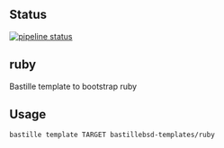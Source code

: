 ## Status
[![pipeline status](https://gitlab.com/bastillebsd-templates/ruby/badges/master/pipeline.svg)](https://gitlab.com/bastillebsd-templates/ruby/commits/master)

## ruby
Bastille template to bootstrap ruby

## Usage
```shell
bastille template TARGET bastillebsd-templates/ruby
```
